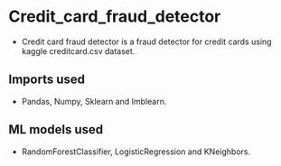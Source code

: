 # Credit_card_fraud_detector
- Credit card fraud detector is a fraud detector for credit cards using kaggle creditcard.csv dataset.
## Imports used
- Pandas, Numpy, Sklearn and Imblearn.
## ML models used 
- RandomForestClassifier, LogisticRegression and KNeighbors.
